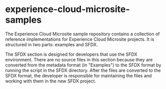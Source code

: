 # **experience-cloud-microsite-samples**

The Experience Cloud Microsite sample repository contains a collection of reference implementations for Experience Cloud Microsite projects. It is structured in two parts: examples and SFDX.

The SFDX section is designed for developers that use the SFDX environment. There are no source files in this section because they are converted from the metadata format (in "Examples") to the SFDX format by running the script in the SFDX directory. After the files are converted to the SFDX format, the developer is responsible for maintaining the files and working with them in the new SFDX project.
